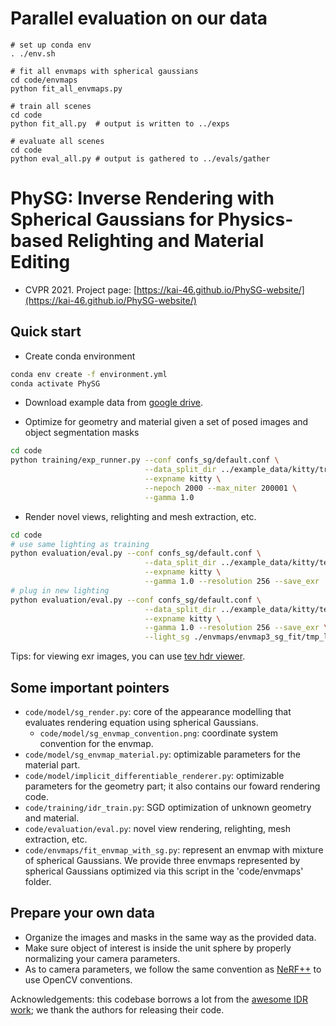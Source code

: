 # Parallel evaluation on our data
```
# set up conda env
. ./env.sh

# fit all envmaps with spherical gaussians
cd code/envmaps
python fit_all_envmaps.py

# train all scenes
cd code
python fit_all.py  # output is written to ../exps

# evaluate all scenes
cd code
python eval_all.py # output is gathered to ../evals/gather
```


# PhySG: Inverse Rendering with Spherical Gaussians for Physics-based Relighting and Material Editing
* CVPR 2021. Project page: [https://kai-46.github.io/PhySG-website/](https://kai-46.github.io/PhySG-website/)

## Quick start
* Create conda environment
```bash
conda env create -f environment.yml
conda activate PhySG
```

* Download example data from [google drive](https://drive.google.com/drive/folders/16LJfHzR9DPVPSgCeF0_eEp5z22DHgOow?usp=sharing).

* Optimize for geometry and material given a set of posed images and object segmentation masks
```bash
cd code
python training/exp_runner.py --conf confs_sg/default.conf \
                              --data_split_dir ../example_data/kitty/train \
                              --expname kitty \
                              --nepoch 2000 --max_niter 200001 \
                              --gamma 1.0
```

* Render novel views, relighting and mesh extraction, etc.
```bash
cd code
# use same lighting as training
python evaluation/eval.py --conf confs_sg/default.conf \
                              --data_split_dir ../example_data/kitty/test \
                              --expname kitty \
                              --gamma 1.0 --resolution 256 --save_exr
# plug in new lighting                              
python evaluation/eval.py --conf confs_sg/default.conf \
                              --data_split_dir ../example_data/kitty/test \
                              --expname kitty \
                              --gamma 1.0 --resolution 256 --save_exr \
                              --light_sg ./envmaps/envmap3_sg_fit/tmp_lgtSGs_100.npy
```

Tips: for viewing exr images, you can use [tev hdr viewer](https://github.com/Tom94/tev/releases/tag/v1.17).

## Some important pointers
* ```code/model/sg_render.py```: core of the appearance modelling that evaluates rendering equation using spherical Gaussians.
	* ```code/model/sg_envmap_convention.png```: coordinate system convention for the envmap.
* ```code/model/sg_envmap_material.py```: optimizable parameters for the material part.
* ```code/model/implicit_differentiable_renderer.py```: optimizable parameters for the geometry part; it also contains our foward rendering code.
* ```code/training/idr_train.py```: SGD optimization of unknown geometry and material.
* ```code/evaluation/eval.py```: novel view rendering, relighting, mesh extraction, etc.
* ```code/envmaps/fit_envmap_with_sg.py```: represent an envmap with mixture of spherical Gaussians. We provide three envmaps represented by spherical Gaussians optimized via this script in the 'code/envmaps' folder.

## Prepare your own data
* Organize the images and masks in the same way as the provided data. 
* Make sure object of interest is inside the unit sphere by properly normalizing your camera parameters.
* As to camera parameters, we follow the same convention as [NeRF++](https://github.com/Kai-46/nerfplusplus) to use OpenCV conventions.

Acknowledgements: this codebase borrows a lot from the [awesome IDR work](https://github.com/lioryariv/idr); we thank the authors for releasing their code.


